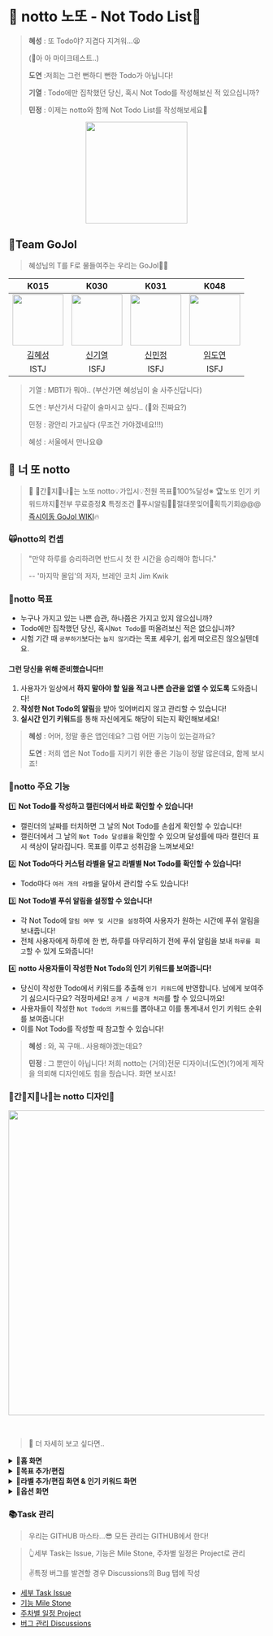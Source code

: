 # 🚫 notto 노또 - Not Todo List📑

> **혜성** : 또 Todo야? 지겹다 지겨워...😫
>
> (📣아 아 마이크테스트..) 
> 
> **도연** :저희는 그런 뻔하디 뻔한 Todo가 아닙니다!
> 
> **기열** : Todo에만 집착했던 당신, 혹시 Not Todo를 작성해보신 적 있으십니까?
> 
> **민정** : 이제는 notto와 함께 Not Todo List를 작성해보세요🙌

<center>
 <img src="https://i.imgur.com/ivLAkAY.png" width=200>
</center>

## 🐥Team GoJol

> 혜성님의 T를 F로 물들여주는 우리는 GoJol👋👋

|K015|K030|K031|K048|
|:---:|:---:|:---:|:---:|
|<img src="https://i.imgur.com/ivLAkAY.png" width=100>|<img src="https://i.imgur.com/HM12L2w.png" width=100>|<img src="https://i.imgur.com/ivLAkAY.png" width=100>|<img src="https://i.imgur.com/Cf2ScE0.png" width=100>|
|[김혜성](https://github.com/Hyesung82)|[신기열](https://github.com/betterafter)|[신민정](https://github.com/MinjungShin)|[임도연](https://github.com/dddooo9)|
|ISTJ|ISFJ|ISFJ|ISFJ|

> 기열 : MBTI가 뭐야.. (부산가면 혜성님이 술 사주신답니다)
> 
> 도연 : 부산가서 다같이 술마시고 싶다.. (🔺와 진짜요?)
> 
> 민정 : 광안리 가고싶다 (무조건 가야겠네요!!!)
> 
> 혜성 : 서울에서 만나요😅

## 🎊 너 또 notto
> 📱 💛간🧡지💚나💜는 노또 notto💡가입시💡전원 목표💯100%달성※ 🏆노또 인기 키워드까지🎫전부 무료증정🎗 특정조건 🔔푸시알림🔔🎇절대못잊어🎇획득기회@@@ [즉시이동 GoJol WIKI](https://github.com/boostcampwm-2021/android07-notto/wiki)🔥

### 🙀notto의 컨셉
> "만약 하루를 승리하려면 반드시 첫 한 시간을 승리해야 합니다."
> 
> -- '마지막 몰입'의 저자, 브레인 코치 Jim Kwik


### 💪notto 목표
- 누구나 가지고 있는 나쁜 습관, 하나쯤은 가지고 있지 않으십니까?
- Todo에만 집착했던 당신, 혹시`Not Todo`를 떠올려보신 적은 없으십니까?
- 시험 기간 때 `공부하기`보다는 `눕지 않기`라는 목표 세우기, 쉽게 떠오르진 않으실텐데요.

#### **그런 당신을 위해 준비했습니다!!**
1. 사용자가 일상에서 **하지 말아야 할 일을 적고 나쁜 습관을 없앨 수 있도록** 도와줍니다!
1. **작성한 Not Todo의 알림**을 받아 잊어버리지 않고 관리할 수 있습니다!
1. **실시간 인기 키워드**를 통해 자신에게도 해당이 되는지 확인해보세요!

> **혜성** : 어머, 정말 좋은 앱인데요? 그럼 어떤 기능이 있는걸까요?
> 
> **도연** : 저희 앱은 Not Todo를 지키기 위한 좋은 기능이 정말 많은데요, 함께 보시죠!

### 💛notto 주요 기능
1️⃣ **Not Todo를 작성하고 캘린더에서 바로 확인할 수 있습니다!**
- 캘린더의 날짜를 터치하면 그 날의 Not Todo를 손쉽게 확인할 수 있습니다!
- 캘린더에서 그 날의 `Not Todo 달성률을` 확인할 수 있으며 달성률에 따라 캘린더 표시 색상이 달라집니다. 목표를 이루고 성취감을 느껴보세요!

2️⃣ **Not Todo마다 커스텀 라벨을 달고 라벨별 Not Todo를 확인할 수 있습니다!**
- Todo마다 `여러 개의 라벨`을 달아서 관리할 수도 있습니다!
    
3️⃣ **Not Todo별 푸쉬 알림을 설정할 수 있습니다!**
- 각 Not Todo에 `알림 여부 및 시간을 설정`하여 사용자가 원하는 시간에 푸쉬 알림을 보내줍니다!
- 전체 사용자에게 하루에 한 번, 하루를 마무리하기 전에 푸쉬 알림을 보내 `하루를 회고`할 수 있게 도와줍니다!
    
4️⃣ **notto 사용자들이 작성한 Not Todo의 인기 키워드를 보여줍니다!**
- 당신이 작성한 Todo에서 키워드를 추출해 `인기 키워드`에 반영합니다. 남에게 보여주기 싫으시다구요? 걱정마세요! `공개 / 비공개 처리`를 할 수 있으니까요!
- 사용자들이 작성한 `Not Todo의 키워드`를 뽑아내고 이를 통계내서 인기 키워드 순위를 보여줍니다!
- 이를 Not Todo를 작성할 때 참고할 수 있습니다!


   
> **혜성** : 와, 꼭 구매.. 사용해야겠는데요?
> 
> **민정** : 그 뿐만이 아닙니다! 저희 notto는 (거의)전문 디자이너(도연)(?)에게 제작을 의뢰해 디자인에도 힘을 줬습니다. 화면 보시죠!

### 💛간🧡지💚나💜는 notto 디자인🎨
<img src="https://i.imgur.com/AlPERmJ.png" width=600>

&nbsp;

> 👀 더 자세히 보고 싶다면..

<details>
    <summary>💛<b>홈 화면</b></summary>
    <img src="https://i.imgur.com/8uEhnBF.png">
</details>

<details>
    <summary>🧡<b>목표 추가/편집</b></summary>
    <img src="https://i.imgur.com/c6wdzN3.png">
</details>
<details>
    <summary>💚<b>라벨 추가/편집 화면 & 인기 키워드 화면</b></summary>
    <img src="https://i.imgur.com/ZPKsTLS.png">
</details>
<details>
    <summary>💜<b>옵션 화면</b></summary>
    <img src="https://i.imgur.com/IMEZFsw.png">
</details>


### 📚Task 관리
> 우리는 GITHUB 마스타...😎
> 모든 관리는 GITHUB에서 한다!

> 👆세부 Task는 Issue, 기능은 Mile Stone, 주차별 일정은 Project로 관리
> 
> ✌특정 버그를 발견할 경우 Discussions의 Bug 탭에 작성

- [세부 Task Issue](https://github.com/boostcampwm-2021/android07-notto/issues)
- [기능 Mile Stone](https://github.com/boostcampwm-2021/android07-notto/milestones)
- [주차별 일정 Project](https://github.com/boostcampwm-2021/android07-notto/projects)
- [버그 관리 Discussions](https://github.com/boostcampwm-2021/android07-notto/discussions)
